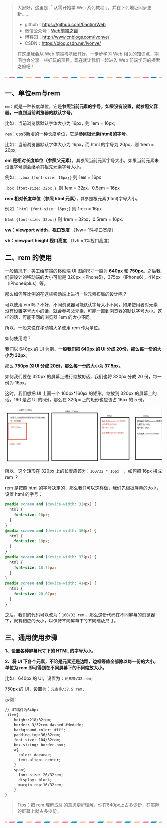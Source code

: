 >大家好，这里是「 从零开始学 Web 系列教程 」，并在下列地址同步更新......
>
> - github：https://github.com/Daotin/Web
> - 微信公众号：[Web前端之巅](https://github.com/Daotin/pic/raw/master/wx.jpg)
> - 博客园：http://www.cnblogs.com/lvonve/
> - CSDN：https://blog.csdn.net/lvonve/
>
> 在这里我会从 Web 前端零基础开始，一步步学习 Web 相关的知识点，期间也会分享一些好玩的项目。现在就让我们一起进入 Web 前端学习的探索之旅吧！

![](https://github.com/Daotin/pic/raw/master/fgx.png)



## 一、单位em与rem

`em`：就是一种长度单位，它是**参照当前元素的字号，如果没有设置，就参照父容器，一直到当前浏览器的默认字号。**

比如：当前浏览器默认字体大小为 16px，则 1em = 16px;



`rem`：css3新增的一种长度单位，它是**参照根元素(html)的字号**。

比如：当前浏览器默认字体大小为 16px，而 html 的字号为 20px，则 1rem = 20px;



**em 是相对长度单位（参照父元素）**，其参照当前元素字号大小，如果当前元素未设置字号则会继承其祖先元素字号大小。

例如：` .box {font-size: 16px;}` 则 1em = 16px 

`.box {font-size: 32px;} `则 1em = 32px，0.5em = 16px

**rem 相对长度单位（参照 html 元素）**，其参照根元素(html)字号大小。

例如 ：`html {font-size: 16px;}` 则 1rem = 16px 

`html {font-size: 32px;}` 则 1rem = 32px，0.5rem = 16px.



**vw：viewport width，视口宽度**  （1vw = 1%视口宽度）

**vh：viewport height   视口高度**  （1vh = 1%视口高度）





## 二、rem 的使用

一般情况下，美工给前端的移动端 UI 图的尺寸一般为 **640px** 和 **750px**。之后我们要设计的移动端的大小可能是 320px（iPhone5），375px（iPhone6），414px（iPhone6plus）等。

那么如何等比例的在这些移动端上进行一些元素布局的设计呢？

可以使用 em 吗？不好，不同浏览器可能默认字号大小不同，如果使用者对元素没有设置字号大小的话，就会参考父元素，可能一直到浏览器的默认字号大小。这样的话，可能不同的浏览器 1em 的大小不同。

所以，一般来说在移动端大多使用 rem 作为单位。

如何使用呢？

我们以 640px 的 UI 为例。**一般我们把 640px 的 UI 分成 20份，那么每一份的大小为 32px。**

那么 **750px 的 UI 分成 20份，那么每一份的大小为 37.5px。**

如何我们要在 320px 的屏幕上进行缩放的话，我们也将 320px 分成 20 份，每一份为 16px。

这时，我们想把 UI 上面一个 160px*160px 的矩形，缩放到 320px 的屏幕上的话，160 是占 UI 的5份，那么在 320px 上的矩形也应该占 16px 的 5 份。

![](images/16.png)

所以，这个矩形在 320px 上的长度应该为：`160/32 * 16px  `，如何把 16px 换成 rem ？

rem 是按照 html 的字号决定的，那么我们可以这样做，我们先根据屏幕的大小，设置 html 的字号：

```css
@media screen and (device-width: 320px) {
  html {
    font-size: 16px;
  }
}
@media screen and (device-width: 360px) {
  html {
    font-size: 18px;
  }
}
@media screen and (device-width: 375px) {
  html {
    font-size: 18.75px;
  }
}
@media screen and (device-width: 414px) {
  html {
    font-size: 20.07px;
  }
}
```

之后，我们的代码可以改为：`160/32 rem` ，那么这份代码在不同屏幕的浏览器下，就有相应的大小，以保持不同屏幕下的不同缩放尺寸。







## 三、通用使用步骤

**1、设置各种屏幕尺寸下的 HTML 的字号大小。**

**2、将 UI 下各个元素，不论是元素还是边距，边框等值全部除以每一份的大小，单位为 rem 即可得到在不同屏幕下的不同缩放大小。**

比如：640px 的 UI，设置为：`元素等/32 rem;`

750px 的 UI，设置为：`元素等/37.5 rem;`



示例：

```less
// UI稿件为640px
.item{
    height:218/32rem;
    border: 3/32rem dashed #dedede;
    background-color: #fff;
    padding-top:36/32rem;
    font-size: 104/32rem;
    box-sizing: border-box;
    a{
      color: #aeaeae;
      text-align: center;
    }
    span{
      font-size: 26/32rem;
      display: block;
      margin-top:16/32rem;
    }
}
```
>  Tips：把 rem 理解成`份`  的意思更好理解，你在640px上占多少份，在实际的屏幕上就占多少份。



![](https://github.com/Daotin/pic/raw/master/fgx.png)